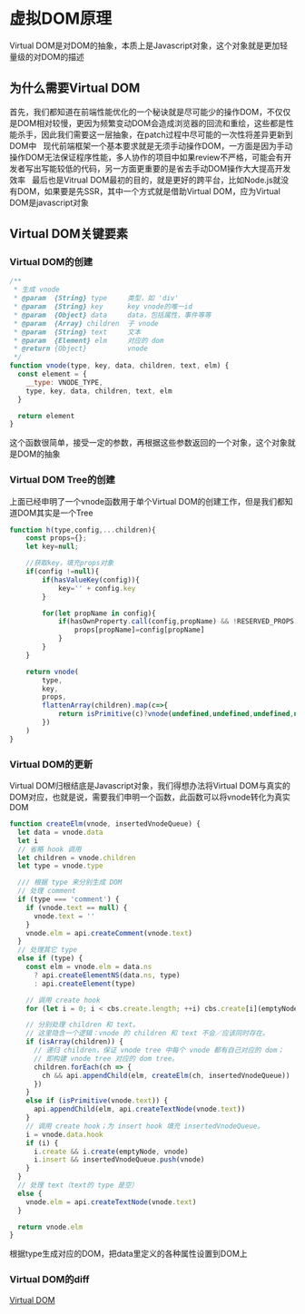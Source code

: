 # 虚拟DOM原理

Virtual DOM是对DOM的抽象，本质上是Javascript对象，这个对象就是更加轻量级的对DOM的描述

## 为什么需要Virtual DOM

首先，我们都知道在前端性能优化的一个秘诀就是尽可能少的操作DOM，不仅仅是DOM相对较慢，更因为频繁变动DOM会造成浏览器的回流和重绘，这些都是性能杀手，因此我们需要这一层抽象，在patch过程中尽可能的一次性将差异更新到DOM中
&nbsp;
现代前端框架一个基本要求就是无须手动操作DOM，一方面是因为手动操作DOM无法保证程序性能，多人协作的项目中如果review不严格，可能会有开发者写出写能较低的代码，另一方面更重要的是省去手动DOM操作大大提高开发效率
&nbsp;
最后也是Vitrual DOM最初的目的，就是更好的跨平台，比如Node.js就没有DOM，如果要是先SSR，其中一个方式就是借助Virtual DOM，应为Virtual DOM是javascript对象

## Virtual DOM关键要素

### Virtual DOM的创建

```javascript
/**
 * 生成 vnode
 * @param  {String} type     类型，如 'div'
 * @param  {String} key      key vnode的唯一id
 * @param  {Object} data     data，包括属性，事件等等
 * @param  {Array} children  子 vnode
 * @param  {String} text     文本
 * @param  {Element} elm     对应的 dom
 * @return {Object}          vnode
 */
function vnode(type, key, data, children, text, elm) {
  const element = {
    __type: VNODE_TYPE,
    type, key, data, children, text, elm
  }

  return element
}
```

这个函数很简单，接受一定的参数，再根据这些参数返回的一个对象，这个对象就是DOM的抽象

### Virtual DOM Tree的创建

上面已经申明了一个vnode函数用于单个Virtual DOM的创建工作，但是我们都知道DOM其实是一个Tree

```javascript
function h(type,config,...children){
    const props={};
    let key=null;

    //获取key，填充props对象
    if(config !=null){
        if(hasValueKey(config)){
            key='' + config.key
        }

        for(let propName in config){
            if(hasOwnProperty.call(config,propName) && !RESERVED_PROPS[propName]){
                props[propName]=config[propName]
            }
        }
    }

    return vnode(
        type,
        key,
        props,
        flattenArray(children).map(c=>{
            return isPrimitive(c)?vnode(undefined,undefined,undefined,undefined,c):c
        })
    )
}
```

### Virtual DOM的更新

Virtual DOM归根结底是Javascript对象，我们得想办法将Virtual DOM与真实的DOM对应，也就是说，需要我们申明一个函数，此函数可以将vnode转化为真实DOM

```javascript
function createElm(vnode, insertedVnodeQueue) {
  let data = vnode.data
  let i
  // 省略 hook 调用
  let children = vnode.children
  let type = vnode.type

  /// 根据 type 来分别生成 DOM
  // 处理 comment
  if (type === 'comment') {
    if (vnode.text == null) {
      vnode.text = ''
    }
    vnode.elm = api.createComment(vnode.text)
  }
  // 处理其它 type
  else if (type) {
    const elm = vnode.elm = data.ns
      ? api.createElementNS(data.ns, type)
      : api.createElement(type)

    // 调用 create hook
    for (let i = 0; i < cbs.create.length; ++i) cbs.create[i](emptyNode, vnode)

    // 分别处理 children 和 text。
    // 这里隐含一个逻辑：vnode 的 children 和 text 不会／应该同时存在。
    if (isArray(children)) {
      // 递归 children，保证 vnode tree 中每个 vnode 都有自己对应的 dom；
      // 即构建 vnode tree 对应的 dom tree。
      children.forEach(ch => {
        ch && api.appendChild(elm, createElm(ch, insertedVnodeQueue))
      })
    }
    else if (isPrimitive(vnode.text)) {
      api.appendChild(elm, api.createTextNode(vnode.text))
    }
    // 调用 create hook；为 insert hook 填充 insertedVnodeQueue。
    i = vnode.data.hook
    if (i) {
      i.create && i.create(emptyNode, vnode)
      i.insert && insertedVnodeQueue.push(vnode)
    }
  }
  // 处理 text（text的 type 是空）
  else {
    vnode.elm = api.createTextNode(vnode.text)
  }

  return vnode.elm
}
```

根据type生成对应的DOM，把data里定义的各种属性设置到DOM上

### Virtual DOM的diff

[Virtual DOM](./diff算法.md)
